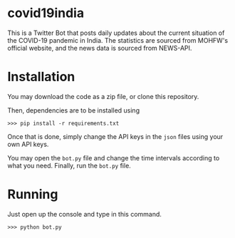 # covid19india

This is a Twitter Bot that posts daily updates about the current situation of the COVID-19 pandemic in India. The statistics are sourced from MOHFW's official website, and the news data is sourced from NEWS-API. 

# Installation
You may download the code as a zip file, or clone this repository.

Then, dependencies are to be installed using
```
>>> pip install -r requirements.txt
```

Once that is done, simply change the API keys in the `json` files using your own API keys. 

You may open the `bot.py` file and change the time intervals according to what you need. Finally, run the `bot.py` file.

# Running
Just open up the console and type in this command.
```
>>> python bot.py
```

